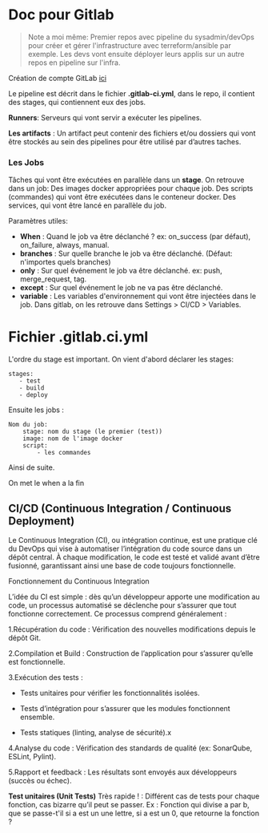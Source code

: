 # Doc pour Gitlab

>Note a moi même: Premier repos avec pipeline du sysadmin/devOps pour créer et gérer l'infrastructure avec terreform/ansible par exemple. Les devs vont ensuite déployer leurs applis sur un autre repos en pipeline sur l'infra. 

Création de compte GitLab [ici](https://gitlab.com/users/sign_in)

Le pipeline est décrit dans le fichier **.gitlab-ci.yml**, dans le repo, il contient des stages, qui contiennent eux des jobs. 

**Runners**: Serveurs qui vont servir a exécuter les pipelines.

**Les artifacts** :
Un artifact peut contenir des fichiers et/ou dossiers qui vont être stockés au sein des pipelines pour être utilisé par d’autres taches.

### Les Jobs 
 Tâches qui vont être exécutées en parallèle dans un **stage**.
On retrouve dans un job: 
Des images docker appropriées pour chaque job.
Des scripts (commandes) qui vont être exécutées dans le conteneur docker.
Des services, qui vont être lancé en parallèle du job.

Paramètres utiles:
 
 * **When** : Quand le job va être déclanché ? ex: on_success (par défaut), on_failure, always, manual. 
 * **branches** : Sur quelle branche le job va être déclanché. (Défaut: n'importes quels branches)
 * **only** : Sur quel événement le job va être déclanché. ex: push, merge_request, tag.
 * **except** : Sur quel événement le job ne va pas être déclanché.
 * **variable** : Les variables d'environnement qui vont être injectées dans le job. Dans gitlab, on les retrouve dans Settings > CI/CD > Variables.  


# Fichier .gitlab.ci.yml

L'ordre du stage est important. 
On vient d'abord déclarer les stages: 

	stages:
	   - test
	   - build
	   - deploy
 
Ensuite les jobs :

	Nom du job:
	    stage: nom du stage (le premier (test))
	    image: nom de l'image docker
		script: 
			- les commandes

Ainsi de suite.

On met le when a la fin 


## CI/CD (Continuous Integration / Continuous Deployment)   

 

Le Continuous Integration (CI), ou intégration continue, est une pratique clé du DevOps qui vise à automatiser l’intégration du code source dans un dépôt central. À chaque modification, le code est testé et validé avant d’être fusionné, garantissant ainsi une base de code toujours fonctionnelle. 

 

Fonctionnement du Continuous Integration 

L’idée du CI est simple : dès qu’un développeur apporte une modification au code, un processus automatisé se déclenche pour s’assurer que tout fonctionne correctement. Ce processus comprend généralement : 

1.Récupération du code : Vérification des nouvelles modifications depuis le dépôt Git. 

2.Compilation et Build : Construction de l’application pour s’assurer qu’elle est fonctionnelle. 

3.Exécution des tests : 

- Tests unitaires pour vérifier les fonctionnalités isolées. 

- Tests d’intégration pour s’assurer que les modules fonctionnent ensemble. 

- Tests statiques (linting, analyse de sécurité).x 

4.Analyse du code : Vérification des standards de qualité (ex: SonarQube, ESLint, Pylint). 

5.Rapport et feedback : Les résultats sont envoyés aux développeurs (succès ou échec). 


 **Test unitaires (Unit Tests)** Très rapide ! : Différent cas de tests pour chaque fonction, cas bizarre qu’il peut se passer. Ex : Fonction qui divise a par b, que se passe-t'il si a est un une lettre, si a est un 0, que retourne la fonction ?
